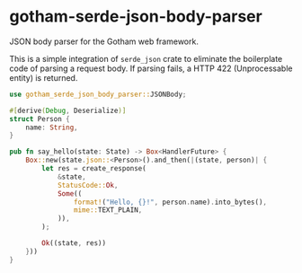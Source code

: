 # gotham-serde-json-body-parser
JSON body parser for the Gotham web framework.

This is a simple integration of `serde_json` crate to eliminate the boilerplate code of parsing a request body. If parsing fails, a HTTP 422 (Unprocessable entity) is returned.

```rust
use gotham_serde_json_body_parser::JSONBody;

#[derive(Debug, Deserialize)]
struct Person {
    name: String,
}

pub fn say_hello(state: State) -> Box<HandlerFuture> {
    Box::new(state.json::<Person>().and_then(|(state, person)| {
        let res = create_response(
            &state,
            StatusCode::Ok,
            Some((
                format!("Hello, {}!", person.name).into_bytes(),
                mime::TEXT_PLAIN,
            )),
        );

        Ok((state, res))
    }))
}
```
